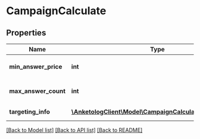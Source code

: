 # CampaignCalculate

## Properties
Name | Type | Description | Notes
------------ | ------------- | ------------- | -------------
**min_answer_price** | **int** | Минимальная стоимость ответа | 
**max_answer_count** | **int** | Максимальное кол-во ответов | 
**targeting_info** | [**\AnketologClient\Model\CampaignCalculateTargetingInfo[]**](CampaignCalculateTargetingInfo.md) | Целевая аудитория | 

[[Back to Model list]](../README.md#documentation-for-models) [[Back to API list]](../README.md#documentation-for-api-endpoints) [[Back to README]](../README.md)


